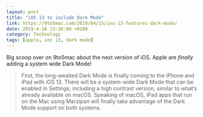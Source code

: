 ```yaml
---
layout: post 
title: "iOS 13 to include Dark Mode" 
link: https://9to5mac.com/2019/04/15/ios-13-features-dark-mode/
date: 2019-4-16 13:30:00 +0100
category: Technology
tags: [apple, ios 13, dark mode]
---
```


Big scoop over on 9to5mac about the next version of iOS. Apple are _finally_ adding a system wide Dark Mode!

> First, the long-awaited Dark Mode is finally coming to the iPhone and iPad with iOS 13. There will be a system-wide Dark Mode that can be enabled in Settings, including a high contrast version, similar to what’s already available on macOS. Speaking of macOS, iPad apps that run on the Mac using Marzipan will finally take advantage of the Dark Mode support on both systems.
